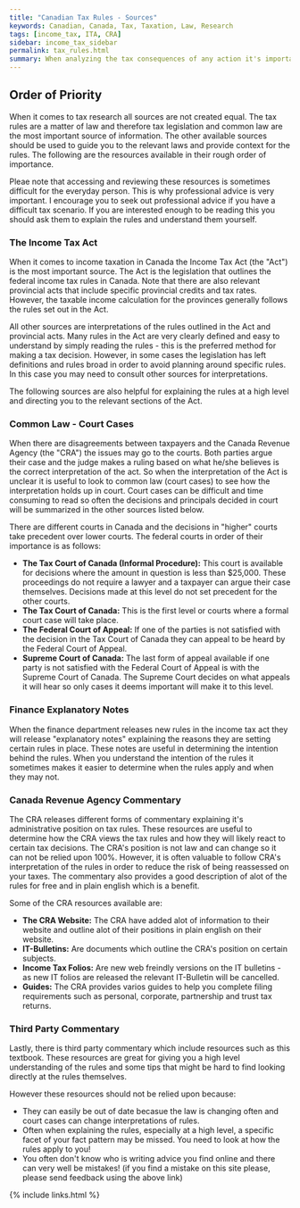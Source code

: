 ```yaml
---
title: "Canadian Tax Rules - Sources"
keywords: Canadian, Canada, Tax, Taxation, Law, Research
tags: [income_tax, ITA, CRA]
sidebar: income_tax_sidebar
permalink: tax_rules.html
summary: When analyzing the tax consequences of any action it's important to know how to research the rules. This page outlines the sources you should use during your research and which are most important.  
---
```


## Order of Priority

When it comes to tax research all sources are not created equal. The tax rules are a matter of law and therefore tax legislation and common law are the most important source of information. The other available sources should be used to guide you to the relevant laws and provide context for the rules. The following are the resources available in their rough order of importance. 

Pleae note that accessing and reviewing these resources is sometimes difficult for the everyday person. This is why professional advice is very important. I encourage you to seek out professional advice if you have a difficult tax scenario. If you are interested enough to be reading this you should ask them to explain the rules and understand them yourself.

### The Income Tax Act

When it comes to income taxation in Canada the Income Tax Act (the "Act") is the most important source. The Act is the legislation that outlines the federal income tax rules in Canada. Note that there are also relevant provincial acts that include specific provincial credits and tax rates. However, the taxable income calculation for the provinces generally follows the rules set out in the Act.  

All other sources are interpretations of the rules outlined in the Act and provincial acts. Many rules in the Act are very clearly defined and easy to understand by simply reading the rules - this is the preferred method for making a tax decision. However, in some cases the legislation has left definitions and rules broad in order to avoid planning around specific rules. In this case you may need to consult other sources for interpretations. 

The following sources are also helpful for explaining the rules at a high level and directing you to the relevant sections of the Act.

### Common Law - Court Cases

When there are disagreements between taxpayers and the Canada Revenue Agency (the "CRA") the issues may go to the courts. Both parties argue their case and the judge makes a ruling based on what he/she believes is the correct interpretation of the act. So when the interpretation of the Act is unclear it is useful to look to common law (court cases) to see how the interpretation holds up in court. Court cases can be difficult and time consuming to read so often the decisions and principals decided in court will be summarized in the other sources listed below.

There are different courts in Canada and the decisions in "higher" courts take precedent over lower courts. The federal courts in order of their importance is as follows:

* **The Tax Court of Canada (Informal Procedure):** This court is available for decisions where the amount in question is less than $25,000. These proceedings do not require a lawyer and a taxpayer can argue their case themselves. Decisions made at this level do not set precedent for the other courts.
* **The Tax Court of Canada:** This is the first level or courts where a formal court case will take place.
* **The Federal Court of Appeal:** If one of the parties is not satisfied with the decision in the Tax Court of Canada they can appeal to be heard by the Federal Court of Appeal.
* **Supreme Court of Canada:** The last form of appeal available if one party is not satisfied with the Federal Court of Appeal is with the Supreme Court of Canada. The Supreme Court decides on what appeals it will hear so only cases it deems important will make it to this level. 

### Finance Explanatory Notes 

When the finance department releases new rules in the income tax act they will release "explanatory notes" explaining the reasons they are setting certain rules in place. These notes are useful in determining the intention behind the rules. When you understand the intention of the rules it sometimes makes it easier to determine when the rules apply and when they may not. 

### Canada Revenue Agency Commentary 

The CRA releases different forms of commentary explaining it's administrative position on tax rules. These resources are useful to determine how the CRA views the tax rules and how they will likely react to certain tax decisions. The CRA's position is not law and can change so it can not be relied upon 100%. However, it is often valuable to follow CRA's interpretation of the rules in order to reduce the risk of being reassessed on your taxes. The commentary also provides a good description of alot of the rules for free and in plain english which is a benefit.

Some of the CRA resources available are:

* **The CRA Website:** The CRA have added alot of information to their website and outline alot of their positions in plain english on their website. 
* **IT-Bulletins:** Are documents which outline the CRA's position on certain subjects.
* **Income Tax Folios:** Are new web freindly versions on the IT bulletins - as new IT folios are released the relevant IT-Bulletin will be cancelled. 
* **Guides:** The CRA provides varios guides to help you complete filing requirements such as personal, corporate, partnership and trust tax returns.

### Third Party Commentary

Lastly, there is third party commentary which include resources such as this textbook. These resources are great for giving you a high level understanding of the rules and some tips that might be hard to find looking directly at the rules themselves. 

However these resources should not be relied upon because:

* They can easily be out of date becasue the law is changing often and court cases can change interpretations of rules.
* Often when explaining the rules, especially at a high level, a specific facet of your fact pattern may be missed. You need to look at how the rules apply to you!
* You often don't know who is writing advice you find online and there can very well be mistakes! (if you find a mistake on this site please, please send feedback using the above link)


{% include links.html %}
